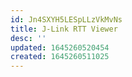 ```yaml
---
id: Jn4SXYH5LESpLLzVkMvNs
title: J-Link RTT Viewer
desc: ''
updated: 1645260520454
created: 1645260511025
---
```


